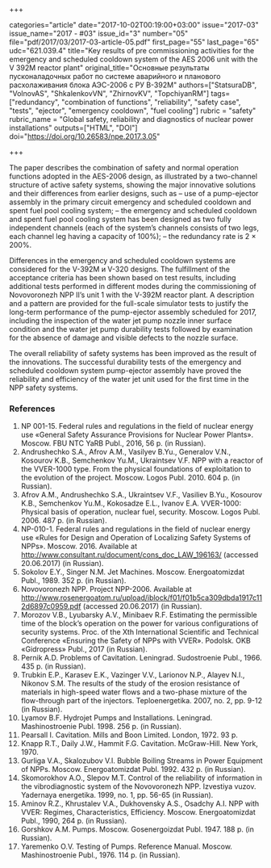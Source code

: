 +++

categories="article"
date="2017-10-02T00:19:00+03:00"
issue="2017-03"
issue_name="2017 - #03"
issue_id="3"
number="05"
file="pdf/2017/03/2017-03-article-05.pdf"
first_page="55"
last_page="65"
udc="621.039.4"
title="Key results of pre commissioning activities for the emergency and scheduled cooldown system of the AES 2006 unit with the V 392M reactor plant"
original_title="Основные результаты пусконаладочных работ по системе аварийного и планового расхолаживания блока АЭС-2006 с РУ В-392М"
authors=["StatsuraDB", "VolnovAS", "ShkalenkovVN", "ZhirnovKV", "TopchiyanRM"]
tags=["redundancy", "combination of functions", "reliability", "safety case", "tests", "ejector", "emergency cooldown", "fuel cooling"]
rubric = "safety"
rubric_name = "Global safety, reliability and diagnostics of nuclear power installations"
outputs=["HTML", "DOI"]
doi="https://doi.org/10.26583/npe.2017.3.05"

+++

The paper describes the combination of safety and normal operation functions adopted in the AES-2006 design, as illustrated by a two-channel structure of active safety systems, showing the major innovative solutions and their differences from earlier designs, such as
– use of a pump-ejector assembly in the primary circuit emergency and scheduled cooldown and spent fuel pool cooling system;
– the emergency and scheduled cooldown and spent fuel pool cooling system has been designed as two fully independent channels (each of the system’s channels consists of two legs, each channel leg having a capacity of 100%);
– the redundancy rate is 2 × 200%.

Differences in the emergency and scheduled cooldown systems are considered for the V-392M и V-320 designs. The fulfillment of the acceptance criteria has been shown based on test results, including additional tests performed in different modes during the commissioning of Novovoronezh NPP II’s unit 1 with the V-392M reactor plant. A description and a pattern are provided for the full-scale simulator tests to justify the long-term performance of the pump-ejector assembly scheduled for 2017, including the inspection of the water jet pump nozzle inner surface condition and the water jet pump durability tests followed by examination for the absence of damage and visible defects to the nozzle surface.

The overall reliability of safety systems has been improved as the result of the innovations. The successful durability tests of the emergency and scheduled cooldown system pump-ejector assembly have proved the reliability and efficiency of the water jet unit used for the first time in the NPP safety systems.

### References

1. NP 001-15. Federal rules and regulations in the field of nuclear energy use «General Safety Assurance Provisions for Nuclear Power Plants». Moscow. FBU NTC YaRB Publ., 2016, 56 p. (in Russian).
2. Andrushechko S.A., Afrov A.M., Vasilyev B.Yu., Generalov V.N., Kosourov K.B., Semchenkov Yu.M., Ukraintsev V.F. NPP with a reactor of the VVER-1000 type. From the physical foundations of exploitation to the evolution of the project. Moscow. Logos Publ. 2010. 604 p. (in Russian).
3. Afrov A.M., Andrushechko S.A., Ukraintsev V.F., Vasiliev B.Yu., Kosourov K.B., Semchenkov Yu.M., Kokosadze E.L., Ivanov E.A. VVER-1000: Physical basis of operation, nuclear fuel, security. Moscow. Logos Publ. 2006. 487 p. (in Russian).
4. NP-010-1. Federal rules and regulations in the field of nuclear energy use «Rules for Design and Operation of Localizing Safety Systems of NPPs». Moscow. 2016. Available at http://www.consultant.ru/document/cons_doc_LAW_196163/ (accessed 20.06.2017) (in Russian).
5. Sokolov E.Y., Singer N.M. Jet Machines. Moscow. Energoatomizdat Publ., 1989. 352 p. (in Russian).
6. Novovoronezh NPP. Project NPP-2006. Available at http://www.rosenergoatom.ru/upload/iblock/f01/f01b5ca309dbda1917c112d6897c0959.pdf (accessed 20.06.2017) (in Russian).
7. Morozov V.B., Lyubarsky A.V., Minibaev R.F. Estimating the permissible time of the block’s operation on the power for various configurations of security systems. Proc. of the Xth International Scientific and Technical Conference «Ensuring the Safety of NPPs with VVER». Podolsk. OKB «Gidropress» Publ., 2017 (in Russian).
8. Pernik A.D. Problems of Cavitation. Leningrad. Sudostroenie Publ., 1966. 435 p. (in Russian).
9. Trubkin E.P., Karasev E.K., Vazinger V.V., Larionov N.P., Alayev N.I., Nikonov S.M. The results of the study of the erosion resistance of materials in high-speed water flows and a two-phase mixture of the flow-through part of the injectors. Teploenergetika. 2007, no. 2, pp. 9-12 (in Russian).
10. Lyamov B.F. Hydrojet Pumps and Installations. Leningrad. Mashinostroenie Publ. 1998. 256 p. (in Russian).
11. Pearsall I. Cavitation. Mills and Boon Limited. London, 1972. 93 p.
12. Knapp R.T., Daily J.W., Hammit F.G. Cavitation. McGraw-Hill. New York, 1970.
13. Gurliga V.A., Skalozubov V.I. Bubble Boiling Streams in Power Equipment of NPPs. Moscow. Energoatomizdat Publ. 1992. 432 p. (in Russian).
14. Skomorokhov A.O., Slepov M.T. Control of the reliability of information in the vibrodiagnostic system of the Novovoronezh NPP. Izvestiya vuzov. Yadernaya energetika. 1999, no. 1, pp. 56-65 (in Russian).
15. Aminov R.Z., Khrustalev V.A., Dukhovensky A.S., Osadchy A.I. NPP with VVER: Regimes, Characteristics, Efficiency. Moscow. Energoatomizdat Publ., 1990, 264 p. (in Russian).
16. Gorshkov A.M. Pumps. Moscow. Gosenergoizdat Publ. 1947. 188 p. (in Russian).
17. Yaremenko O.V. Testing of Pumps. Reference Manual. Moscow. Mashinostroenie Publ., 1976. 114 p. (in Russian).